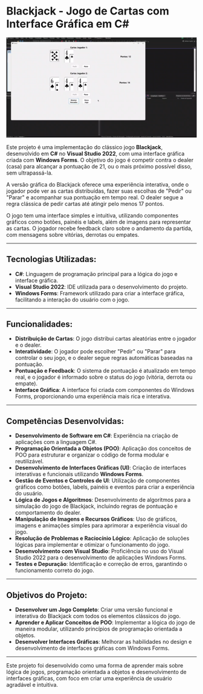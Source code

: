 # Blackjack - Jogo de Cartas com Interface Gráfica em C#

![Blackjack](https://github.com/EduardoSilvaNegreiros/ProjetoBlackJack/blob/master/blackjack.png?raw=true)

Este projeto é uma implementação do clássico jogo **Blackjack**, desenvolvido em **C#** no **Visual Studio 2022**, com uma interface gráfica criada com **Windows Forms**. O objetivo do jogo é competir contra o dealer (casa) para alcançar a pontuação de 21, ou o mais próximo possível disso, sem ultrapassá-la.

A versão gráfica do Blackjack oferece uma experiência interativa, onde o jogador pode ver as cartas distribuídas, fazer suas escolhas de "Pedir" ou "Parar" e acompanhar sua pontuação em tempo real. O dealer segue a regra clássica de pedir cartas até atingir pelo menos 17 pontos.

O jogo tem uma interface simples e intuitiva, utilizando componentes gráficos como botões, painéis e labels, além de imagens para representar as cartas. O jogador recebe feedback claro sobre o andamento da partida, com mensagens sobre vitórias, derrotas ou empates.

---

## Tecnologias Utilizadas:
- **C#**: Linguagem de programação principal para a lógica do jogo e interface gráfica.
- **Visual Studio 2022**: IDE utilizada para o desenvolvimento do projeto.
- **Windows Forms**: Framework utilizado para criar a interface gráfica, facilitando a interação do usuário com o jogo.

---

## Funcionalidades:
- **Distribuição de Cartas**: O jogo distribui cartas aleatórias entre o jogador e o dealer.
- **Interatividade**: O jogador pode escolher "Pedir" ou "Parar" para controlar o seu jogo, e o dealer segue regras automáticas baseadas na pontuação.
- **Pontuação e Feedback**: O sistema de pontuação é atualizado em tempo real, e o jogador é informado sobre o status do jogo (vitória, derrota ou empate).
- **Interface Gráfica**: A interface foi criada com componentes do Windows Forms, proporcionando uma experiência mais rica e interativa.

---

## Competências Desenvolvidas:
- **Desenvolvimento de Software em C#**: Experiência na criação de aplicações com a linguagem C#.
- **Programação Orientada a Objetos (POO)**: Aplicação dos conceitos de POO para estruturar e organizar o código de forma modular e reutilizável.
- **Desenvolvimento de Interfaces Gráficas (UI)**: Criação de interfaces interativas e funcionais utilizando **Windows Forms**.
- **Gestão de Eventos e Controles de UI**: Utilização de componentes gráficos como botões, labels, painéis e eventos para criar a experiência do usuário.
- **Lógica de Jogos e Algoritmos**: Desenvolvimento de algoritmos para a simulação do jogo de Blackjack, incluindo regras de pontuação e comportamento do dealer.
- **Manipulação de Imagens e Recursos Gráficos**: Uso de gráficos, imagens e animações simples para aprimorar a experiência visual do jogo.
- **Resolução de Problemas e Raciocínio Lógico**: Aplicação de soluções lógicas para implementar e otimizar o funcionamento do jogo.
- **Desenvolvimento com Visual Studio**: Proficiência no uso do Visual Studio 2022 para o desenvolvimento de aplicações Windows Forms.
- **Testes e Depuração**: Identificação e correção de erros, garantindo o funcionamento correto do jogo.

---

## Objetivos do Projeto:
- **Desenvolver um Jogo Completo**: Criar uma versão funcional e interativa do Blackjack com todos os elementos clássicos do jogo.
- **Aprender e Aplicar Conceitos de POO**: Implementar a lógica do jogo de maneira modular, utilizando princípios de programação orientada a objetos.
- **Desenvolver Interfaces Gráficas**: Melhorar as habilidades no design e desenvolvimento de interfaces gráficas com Windows Forms.

---

Este projeto foi desenvolvido como uma forma de aprender mais sobre lógica de jogos, programação orientada a objetos e desenvolvimento de interfaces gráficas, com foco em criar uma experiência de usuário agradável e intuitiva.
